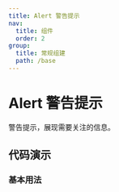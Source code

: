 ```yaml
---
title: Alert 警告提示
nav:
  title: 组件
  order: 2
group:
  title: 常规组建
  path: /base
---
```


# Alert 警告提示

警告提示，展现需要关注的信息。

## 代码演示

### 基本用法

<code src="./demo/basic.tsx"></code>


<API src="./index.tsx"></API>